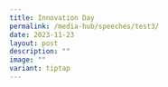 ```yaml
---
title: Innovation Day
permalink: /media-hub/speeches/test3/
date: 2023-11-23
layout: post
description: ""
image: ""
variant: tiptap
---
```

